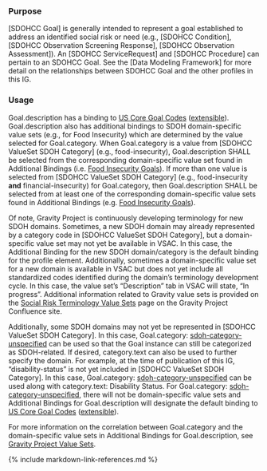 ### Purpose

[SDOHCC Goal] is generally intended to represent a goal established to address an identified social risk or need (e.g., [SDOHCC Condition], [SDOHCC Observation Screening Response], [SDOHCC Observation Assessment]). An [SDOHCC ServiceRequest] and [SDOHCC Procedure] can pertain to an SDOHCC Goal. See the [Data Modeling Framework] for more detail on the relationships between SDOHCC Goal and the other profiles in this IG.

### Usage

Goal.description has a binding to [US Core Goal Codes]({{site.data.fhir.ver.uscore}}/ValueSet-us-core-goal-description.html) ([extensible]({{site.data.fhir.path}}terminologies.html#extensible)). Goal.description also has additional bindings to SDOH domain-specific value sets (e.g., for Food Insecurity) which are determined by the value selected for Goal.category. When Goal.category is a value from [SDOHCC ValueSet SDOH Category] (e.g., food-insecurity), Goal.description SHALL be selected from the corresponding domain-specific value set found in Additional Bindings (i.e. [Food Insecurity Goals](https://vsac.nlm.nih.gov/valueset/2.16.840.1.113762.1.4.1247.16/expansion/Latest)). If more than one value is selected from [SDOHCC ValueSet SDOH Category] (e.g., food-insecurity **and** financial-insecurity) for Goal.category, then Goal.description SHALL be selected from at least one of the corresponding domain-specific value sets found in Additional Bindings (e.g. [Food Insecurity Goals](https://vsac.nlm.nih.gov/valueset/2.16.840.1.113762.1.4.1247.16/expansion/Latest)).

Of note, Gravity Project is continuously developing terminology for new SDOH domains. Sometimes, a new SDOH domain may already represented by a category code in [SDOHCC ValueSet SDOH Category], but a domain-specific value set may not yet be available in VSAC. In this case, the Additional Binding for the new SDOH domain/category is the default binding for the profile element. Additionally, sometimes a domain-specific value set for a new domain is available in VSAC but does not yet include all standardized codes identified during the domain’s terminology development cycle. In this case, the value set’s “Description” tab in VSAC will state, “In progress”.  Additional information related to Gravity value sets is provided on the [Social Risk Terminology Value Sets](https://confluence.hl7.org/display/GRAV/Social+Risk+Terminology+Value+Sets) page on the Gravity Project Confluence site.

Additionally, some SDOH domains may not yet be represented in [SDOHCC ValueSet SDOH Category]. In this case, Goal.category: [sdoh-category-unspecified](CodeSystem-SDOHCC-CodeSystemTemporaryCodes.html#SDOHCC-CodeSystemTemporaryCodes-sdoh-category-unspecified) can be used so that the Goal instance can still be categorized as SDOH-related. If desired, category.text can also be used to further specify the domain. For example, at the time of publication of this IG, “disability-status” is not yet included in [SDOHCC ValueSet SDOH Category]. In this case, Goal.category: [sdoh-category-unspecified](CodeSystem-SDOHCC-CodeSystemTemporaryCodes.html#SDOHCC-CodeSystemTemporaryCodes-sdoh-category-unspecified) can be used along with category.text: Disability Status. For Goal.category: [sdoh-category-unspecified](CodeSystem-SDOHCC-CodeSystemTemporaryCodes.html#SDOHCC-CodeSystemTemporaryCodes-sdoh-category-unspecified), there will not be domain-specific value sets and Additional Bindings for Goal.description will designate the default binding to [US Core Goal Codes]({{site.data.fhir.ver.uscore}}/ValueSet-us-core-goal-description.html) ([extensible]({{site.data.fhir.path}}terminologies.html#extensible)).

For more information on the correlation between Goal.category and the domain-specific value sets in Additional Bindings for Goal.description, see [Gravity Project Value Sets](gravity_terminology.html#gravity-project-value-sets).


<!--Rather than offer a separate Goal profile for each SDOH category (also called domain – e.g., food insecurity, transportation insecurity), this profile can support any SDOH category. For Goal.description, the minimum value set bindings are specified in the profile. Additionally, based on the code selected for the optional Goal.category slice, the Table below provides the Gravity-vetted, preferred value sets for Goal.description. Where a preferred value set contains a code to describe a needed concept, servers SHOULD use that code.

The preferred value sets in the Table are hosted in the [NIH Value Set Authority Center (VSAC)](https://vsac.nlm.nih.gov/). [Social Determinants of Health Goals Value Set](https://vsac.nlm.nih.gov/valueset/2.16.840.1.113762.1.4.1247.71/expansion) in VSAC is a grouper value set containing all members of the VSAC Value Sets below. The Gravity Project plans to continue to work with the HL7 Vocabulary WG to determine how best to represent and validate these preferred, category-specific value sets.


<!--| [`Goal.category`](ValueSet-SDOHCC-ValueSetSDOHCategory.html) | Domain | `Goal.description` ValueSet | ValueSet OID |-->
<!--| ------ | -------------------- | ------------------------- | ------------ |-->
<!--| educational-attainment  | Educational Attainment | [VSAC -  Less than high school education Goals ](https://vsac.nlm.nih.gov/valueset/2.16.840.1.113762.1.4.1247.55/expansion/Latest) | 2.16.840.1.113762.1.4.1247.55 |-->
<!--| elder-abuse  | Elder Abuse | [VSAC -  Elder Abuse Goals ]( https://vsac.nlm.nih.gov/valueset/2.16.840.1.113762.1.4.1247.65/expansion/Latest) |2.16.840.1.113762.1.4.1247.65 |-->
<!--| employment-status  | Employment Status | [VSAC -  Unemployment Goals ](https://vsac.nlm.nih.gov/valueset/2.16.840.1.113762.1.4.1247.70/expansion/Latest) |2.16.840.1.113762.1.4.1247.70 |-->
<!--| financial-insecurity  | Financial Insecurity | [VSAC -  Financial Insecurity Goals ](https://vsac.nlm.nih.gov/valueset/2.16.840.1.113762.1.4.1247.30/expansion/Latest) |2.16.840.1.113762.1.4.1247.30 |-->
<!--| food-insecurity  | Food Insecurity | [VSAC -  Food Insecurity Goals ](https://vsac.nlm.nih.gov/valueset/2.16.840.1.113762.1.4.1247.16/expansion/Latest) |2.16.840.1.113762.1.4.1247.16 |-->
<!--| health-insurance-coverage-status  | Health Insurance Coverage Status | [VSAC -  Health Insurance Coverage Status Goals ](https://vsac.nlm.nih.gov/valueset/2.16.840.1.113762.1.4.1247.121/expansion/Latest) |2.16.840.1.113762.1.4.1247.121 |-->
<!--| health-literacy  | Health Literacy | [VSAC -  Health Literacy Goals ](https://vsac.nlm.nih.gov/valueset/2.16.840.1.113762.1.4.1247.117/expansion/Latest) |2.16.840.1.113762.1.4.1247.117 |-->
<!--| homelessness  | Homelessness | [VSAC -  Homelessness Goals ](https://vsac.nlm.nih.gov/valueset/2.16.840.1.113762.1.4.1247.159/expansion/Latest) |2.16.840.1.113762.1.4.1247.159 |-->
<!--| housing-instability  | Housing Instability | [VSAC -  Housing Instability Goals ](https://vsac.nlm.nih.gov/valueset/2.16.840.1.113762.1.4.1247.161/expansion/Latest) |2.16.840.1.113762.1.4.1247.161 |-->
<!--| inadequate-housing  | Inadequate Housing | [VSAC -  Inadequate Housing Goals ](https://vsac.nlm.nih.gov/valueset/2.16.840.1.113762.1.4.1247.50/expansion/Latest) |2.16.840.1.113762.1.4.1247.50 |-->
<!--| intimate-partner-violence  | Intimate Partner Violence | [VSAC -  Intimate Partner Violence Goals ](https://vsac.nlm.nih.gov/valueset/2.16.840.1.113762.1.4.1247.100/expansion/Latest) |2.16.840.1.113762.1.4.1247.100 |-->
<!--| material-hardship  | Material Hardship | [VSAC -  Material Hardship Goals ](https://vsac.nlm.nih.gov/valueset/2.16.840.1.113762.1.4.1247.37/expansion/Latest) |2.16.840.1.113762.1.4.1247.37 |-->
<!--| medical-cost-burden  | Medical Cost Burden | [VSAC -  Medical Cost Burden Goals ](https://vsac.nlm.nih.gov/valueset/2.16.840.1.113762.1.4.1247.120/expansion/Latest) |2.16.840.1.113762.1.4.1247.120 |-->
<!--| social-connection  | Social Connection | [VSAC -  Social Connection Goals ](https://vsac.nlm.nih.gov/valueset/2.16.840.1.113762.1.4.1247.89/expansion/Latest) |2.16.840.1.113762.1.4.1247.89 |-->
<!--| stress  | Stress | [VSAC -  Stress Goals ](https://vsac.nlm.nih.gov/valueset/2.16.840.1.113762.1.4.1247.86/expansion/Latest) |2.16.840.1.113762.1.4.1247.86 |-->
<!--| transportation-insecurity  | Transportation Insecurity | [VSAC -  Transportation Insecurity Goals ](https://vsac.nlm.nih.gov/valueset/2.16.840.1.113762.1.4.1247.163/expansion/Latest) |2.16.840.1.113762.1.4.1247.163 |-->
<!--| veteran-status  | Veteran Status | VSAC -  Veteran Status Goals  | none |-->
<!--| digital-literacy	| Digital Literacy | VSAC -  Digital Literacy Goals | none |-->
<!--| digital-access  | Digital Access | VSAC -  Digital Access Goals | none |-->
<!--| sdoh-category-unspecified<br><br>**Note:** Use “sdoh-category-unspecified” for SDOH domains that are not specified in the [SDOHCC Category value set](ValueSet-SDOHCC-ValueSetSDOHCategory.html).<br><br>If desired, “Goal.category (SDOH): sdoh-category-unspecified” can be further specified with a domain not yet included in the [SDOHCC Category value set](ValueSet-SDOHCC-ValueSetSDOHCategory.html) by using category.text. | SDOH Category Unspecified | **Note:** For new SDOH domains, any Gravity value sets that are available in VSAC but not yet included in the IG can be found on the [Social Risk Terminology Value Sets](https://confluence.hl7.org/display/GRAV/Social+Risk+Terminology+Value+Sets) page on Confluence.|-->

<!--{:.grid}-->

{% include markdown-link-references.md %}